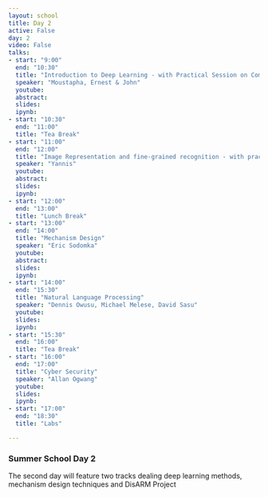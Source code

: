 ```yaml
---
layout: school
title: Day 2
active: False
day: 2
video: False
talks:
- start: "9:00"
  end: "10:30"
  title: "Introduction to Deep Learning - with Practical Session on Computer Vision"
  speaker: "Moustapha, Ernest & John" 
  youtube:
  abstract: 
  slides:  
  ipynb: 
- start: "10:30"
  end: "11:00"
  title: "Tea Break"
- start: "11:00"
  end: "12:00"
  title: "Image Representation and fine-grained recognition - with practical session"
  speaker: "Yannis"
  youtube:
  abstract:
  slides:
  ipynb:
- start: "12:00"
  end: "13:00"
  title: "Lunch Break"
- start: "13:00"
  end: "14:00"
  title: "Mechanism Design"
  speaker: "Eric Sodomka"
  youtube:
  abstract:
  slides:
  ipynb:
- start: "14:00"
  end: "15:30"
  title: "Natural Language Processing"
  speaker: "Dennis Owusu, Michael Melese, David Sasu"
  youtube:
  slides: 
  ipynb:
- start: "15:30"
  end: "16:00"
  title: "Tea Break"
- start: "16:00"
  end: "17:00"
  title: "Cyber Security"
  speaker: "Allan Ogwang"
  youtube:
  slides: 
  ipynb:
- start: "17:00"
  end: "18:30"
  title: "Labs"

---
```


<h3> Summer School Day 2 </h3>

<p>The second day will feature two tracks dealing deep learning methods, mechanism design techniques and DisARM Project</p>
